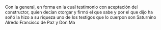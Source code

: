Con la general, en forma en la cual testimonio con aceptación del constructor, quien decían otorgar y firmó el que sabe y por el que dijo ha soñó la hizo a su riqueza uno de los testigos que lo cuerpon son Saturnino Alredo Francisco de Paz y Don Ma